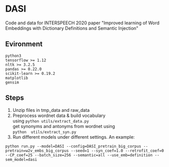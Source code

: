 # DASI
Code and data for INTERSPEECH 2020 paper "Improved learning of Word Embeddings with Dictionary Definitions and Semantic Injection"

## Evironment
```
python3
tensorflow >= 1.12
nltk >= 3.2.5
pandas >= 0.22.0
scikit-learn >= 0.19.2
matplotlib
gensim
```

## Steps
1. Unzip files in tmp_data and raw_data
2. Preprocess wordnet data & build vocabulary    
    using `python utils/extract_data.py`  
   get synonyms and antonyms from wordnet using  
    `python  utils/extract_syn.py`
3. Run different models under different settings. An example: 
```
python run.py --model=DASI --config=DASI_pretrain_big_corpus --pretrain=w2v_embs_big_corpus --seed=1 --syn_coef=1.0 --retrofit_coef=0 --CP_coef=25 --batch_size=256 --semantic=all --use_emb=definition --sem_model=dasi
```
